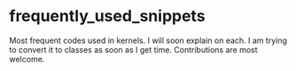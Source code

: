 # frequently_used_snippets
Most frequent codes used in kernels. I will soon explain on each.
I am trying to convert it to classes as soon as I get time. Contributions are most welcome.